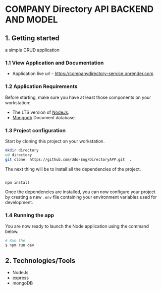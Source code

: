 # COMPANY Directory API BACKEND AND MODEL

## 1. Getting started

a simple CRUD application 

### 1.1 View Application and Documentation

- Application live url - https://companydirectory-service.onrender.com.

### 1.2 Application Requirements

Before starting, make sure you have at least those components on your workstation:

- The LTS version  of [NodeJs](https://nodejs.org/en/download). 
- [Mongodb](https://www.mongodb.com/) Document  database.

### 1.3 Project configuration

Start by cloning this project on your workstation.

```sh
mkdir directory
cd directory
git clone  https://github.com/Udo-Eng/DirectoryAPP.git  .
```

The next thing will be to install all the dependencies of the project.

```sh

npm install 
```

Once the dependencies are installed, you can now configure your project by creating a new `.env` file containing your environment variables used for development.


### 1.4 Running the app

You are now ready to launch the Node application using the command below.

```sh
# Run the
$ npm run dev

```

## 2. Technologies/Tools

- NodeJs
- express
- mongoDB

